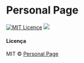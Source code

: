 # Personal Page
[![MIT Licence](https://badges.frapsoft.com/os/mit/mit.svg?v=103)](https://opensource.org/licenses/mit-license.php)
 [![](https://img.shields.io/badge/author-pedro-purple)]()
#### Licença
MIT © <a href="https://github.com/pofreire/personal-page">Personal Page</a>
